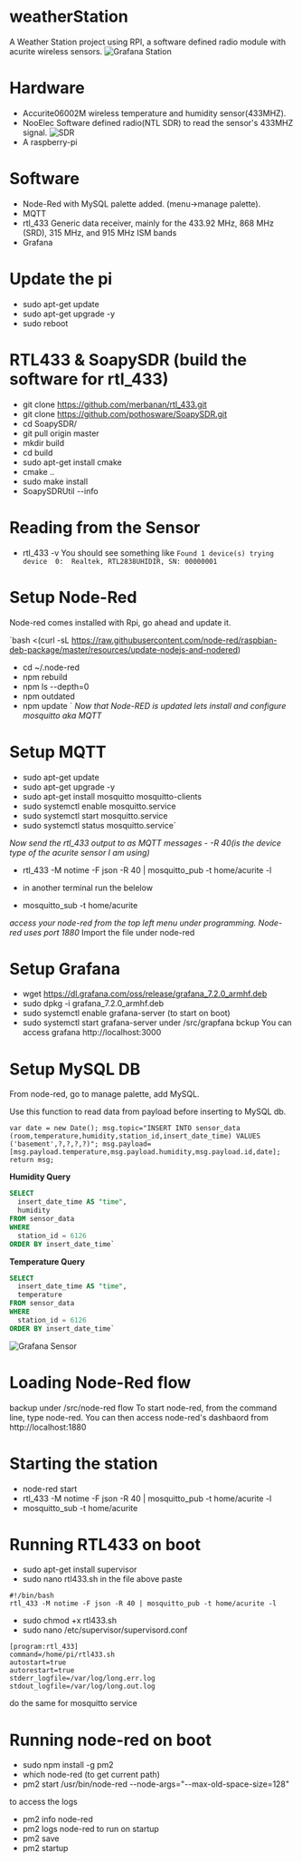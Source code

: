 # weatherStation

A Weather Station project using RPI, a software defined radio module with acurite wireless sensors.
![Grafana Station](https://github.com/danimajdalani/weatherStation/blob/master/img/station_grafana.png)
# Hardware

- Accurite06002M wireless temperature and humidity sensor(433MHZ).
- NooElec Software defined radio(NTL SDR) to read the sensor's 433MHZ signal.
![SDR](https://github.com/danimajdalani/weatherStation/blob/master/img/sdr.png)
- A raspberry-pi

# Software
- Node-Red with MySQL palette added. (menu->manage palette).
- MQTT	
- rtl_433 Generic data receiver, mainly for the 433.92 MHz, 868 MHz (SRD), 315 MHz, and 915 MHz ISM bands	
- Grafana

# Update the pi
- sudo apt-get update
- sudo apt-get upgrade -y
- sudo reboot

# RTL433 & SoapySDR (build the software for rtl_433)

- git clone https://github.com/merbanan/rtl_433.git
- git clone https://github.com/pothosware/SoapySDR.git
- cd SoapySDR/
- git pull origin master
- mkdir build
- cd build
- sudo apt-get install cmake
- cmake ..
- sudo make install
- SoapySDRUtil --info

# Reading from the Sensor

- rtl_433 -v
You should see something like 
`Found 1 device(s)
trying device  0:  Realtek, RTL2838UHIDIR, SN: 00000001`

# Setup Node-Red
Node-red comes installed with Rpi, go ahead and update it.

`bash <(curl -sL https://raw.githubusercontent.com/node-red/raspbian-deb-package/master/resources/update-nodejs-and-nodered)
- cd ~/.node-red
- npm rebuild
- npm ls --depth=0
- npm outdated
- npm update
`
*Now that Node-RED is updated lets install and configure mosquitto aka MQTT*

# Setup MQTT

- sudo apt-get update
- sudo apt-get upgrade -y
- sudo apt-get install mosquitto mosquitto-clients
- sudo systemctl enable mosquitto.service
- sudo systemctl start mosquitto.service
- sudo systemctl status mosquitto.service`

*Now send the rtl_433 output to as MQTT messages - -R 40(is the device type of the acurite sensor I am using)*

- rtl_433 -M notime -F json -R 40 | mosquitto_pub -t home/acurite -l

- in another terminal run the belelow

- mosquitto_sub -t home/acurite


*access your node-red from the top left menu under programming. Node-red uses port 1880*
Import the file under node-red

# Setup Grafana
- wget https://dl.grafana.com/oss/release/grafana_7.2.0_armhf.deb
- sudo dpkg -i grafana_7.2.0_armhf.deb
- sudo systemctl enable grafana-server (to start on boot)
- sudo systemctl start grafana-server
under /src/grapfana bckup
You can access grafana http://localhost:3000

# Setup MySQL DB
From node-red, go to manage palette, add MySQL.

Use this function to read data from payload before inserting to MySQL db.

`var date = new Date();
msg.topic="INSERT INTO sensor_data (room,temperature,humidity,station_id,insert_date_time) VALUES ('basement',?,?,?,?)";
msg.payload=[msg.payload.temperature,msg.payload.humidity,msg.payload.id,date];
return msg;`

**Humidity Query**

```sql
SELECT
  insert_date_time AS "time",
  humidity
FROM sensor_data
WHERE
  station_id = 6126
ORDER BY insert_date_time`
```
**Temperature Query**

```sql
SELECT
  insert_date_time AS "time",
  temperature
FROM sensor_data
WHERE
  station_id = 6126
ORDER BY insert_date_time`
```
![Grafana Sensor](https://github.com/danimajdalani/weatherStation/blob/master/img/grafana-sensor.png)

# Loading Node-Red flow
backup under /src/node-red flow
To start node-red, from the command line, type node-red.
You can then access node-red's dashbaord from http://localhost:1880

# Starting the station
- node-red start
- rtl_433 -M notime -F json -R 40 | mosquitto_pub -t home/acurite -l
- mosquitto_sub -t home/acurite


# Running RTL433 on boot

- sudo apt-get install supervisor
- sudo nano rtl433.sh 
in the file above paste

```
#!/bin/bash
rtl_433 -M notime -F json -R 40 | mosquitto_pub -t home/acurite -l
```
- sudo chmod +x rtl433.sh
- sudo nano /etc/supervisor/supervisord.conf

```
[program:rtl_433]
command=/home/pi/rtl433.sh
autostart=true
autorestart=true
stderr_logfile=/var/log/long.err.log
stdout_logfile=/var/log/long.out.log
```
do the same for mosquitto service

# Running node-red on boot

- sudo npm install -g pm2
- which node-red (to get current path)
- pm2 start /usr/bin/node-red --node-args="--max-old-space-size=128"

to access the logs

- pm2 info node-red
- pm2 logs node-red
to run on startup
- pm2 save
- pm2 startup
